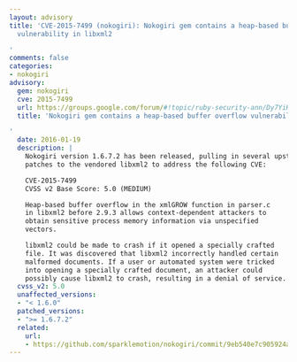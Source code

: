 ```yaml
---
layout: advisory
title: 'CVE-2015-7499 (nokogiri): Nokogiri gem contains a heap-based buffer overflow
  vulnerability in libxml2

'
comments: false
categories:
- nokogiri
advisory:
  gem: nokogiri
  cve: 2015-7499
  url: https://groups.google.com/forum/#!topic/ruby-security-ann/Dy7YiKb_pMM
  title: 'Nokogiri gem contains a heap-based buffer overflow vulnerability in libxml2

'
  date: 2016-01-19
  description: |
    Nokogiri version 1.6.7.2 has been released, pulling in several upstream
    patches to the vendored libxml2 to address the following CVE:

    CVE-2015-7499
    CVSS v2 Base Score: 5.0 (MEDIUM)

    Heap-based buffer overflow in the xmlGROW function in parser.c
    in libxml2 before 2.9.3 allows context-dependent attackers to
    obtain sensitive process memory information via unspecified
    vectors.

    libxml2 could be made to crash if it opened a specially crafted
    file. It was discovered that libxml2 incorrectly handled certain
    malformed documents. If a user or automated system were tricked
    into opening a specially crafted document, an attacker could
    possibly cause libxml2 to crash, resulting in a denial of service.
  cvss_v2: 5.0
  unaffected_versions:
  - "< 1.6.0"
  patched_versions:
  - ">= 1.6.7.2"
  related:
    url:
    - https://github.com/sparklemotion/nokogiri/commit/9eb540e7c905924a42757bf0a34c2c00707d536c
---
```


